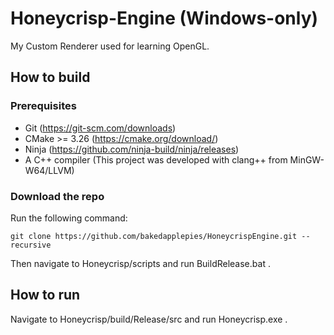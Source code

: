 # Honeycrisp-Engine (Windows-only)
My Custom Renderer used for learning OpenGL.

## How to build
### Prerequisites
- Git (https://git-scm.com/downloads)
- CMake >= 3.26 (https://cmake.org/download/)
- Ninja (https://github.com/ninja-build/ninja/releases)
- A C++ compiler (This project was developed with clang++ from MinGW-W64/LLVM)
### Download the repo
Run the following command:
```
git clone https://github.com/bakedapplepies/HoneycrispEngine.git --recursive
```
Then navigate to Honeycrisp/scripts and run BuildRelease.bat .

## How to run
Navigate to Honeycrisp/build/Release/src and run Honeycrisp.exe .
